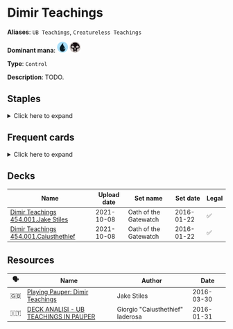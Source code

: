 # Dimir Teachings

**Aliases**: `UB Teachings`, `Creatureless Teachings`

**Dominant mana**: <img src="../resources/images/mana/U.png" width="25"/> <img src="../resources/images/mana/B.png" width="25"/>

**Type**: `Control`

**Description**: TODO.

## **Staples**

<details>
  <summary>Click here to expand</summary>
<a href="https://scryfall.com/card/a25/40/accumulated-knowledge"><img src="https://c1.scryfall.com/file/scryfall-cards/normal/front/a/d/ad88e5ee-0eee-47af-a7b4-9bac044e1c8c.jpg?1562439718" width="300"/></a>
<a href="https://scryfall.com/card/mm3/150/agony-warp"><img src="https://c1.scryfall.com/file/scryfall-cards/normal/front/c/6/c6bc51eb-4ed8-433f-aee5-4aee31f6ad50.jpg?1593814096" width="300"/></a>
<a href="https://scryfall.com/card/mh2/267/counterspell"><img src="https://c1.scryfall.com/file/scryfall-cards/normal/front/1/9/1920dae4-fb92-4f19-ae4b-eb3276b8dac7.jpg?1622389067" width="300"/></a>
<a href="https://scryfall.com/card/m20/95/disfigure"><img src="https://c1.scryfall.com/file/scryfall-cards/normal/front/1/8/18069340-a698-4f75-82cc-cc94fcf82184.jpg?1592516643" width="300"/></a>
<a href="https://scryfall.com/card/jmp/152/exclude"><img src="https://c1.scryfall.com/file/scryfall-cards/normal/front/1/4/1455f59e-f487-4195-ab25-8fc7695903e4.jpg?1600724914" width="300"/></a>
<a href="https://scryfall.com/card/tsr/76/mystical-teachings"><img src="https://c1.scryfall.com/file/scryfall-cards/normal/front/f/7/f7cb51cd-8418-43ee-bf4f-6b959cc5b131.jpg?1619394406" width="300"/></a>
<a href="https://scryfall.com/card/mh1/64/prohibit"><img src="https://c1.scryfall.com/file/scryfall-cards/normal/front/0/a/0ae544bf-7229-4b82-99ad-32c3af36e30f.jpg?1562201457" width="300"/></a>

</details>


## **Frequent cards**

<details>
  <summary>Click here to expand</summary>
<a href="https://scryfall.com/card/uma/45/archaeomancer"><img src="https://c1.scryfall.com/file/scryfall-cards/normal/front/c/c/cc258713-6ce3-44e0-9b4b-8fa7d1d093a1.jpg?1547516110" width="300"/></a>
<a href="https://scryfall.com/card/c21/115/brainstorm"><img src="https://c1.scryfall.com/file/scryfall-cards/normal/front/0/3/0359f212-9564-41a9-870b-d2c57455a695.jpg?1617910233" width="300"/></a>
<a href="https://scryfall.com/card/tpr/42/capsize"><img src="https://c1.scryfall.com/file/scryfall-cards/normal/front/f/3/f36f6545-e4e0-4dc8-acea-e527e43f3e14.jpg?1562432216" width="300"/></a>
<a href="https://scryfall.com/card/uma/89/chainers-edict"><img src="https://c1.scryfall.com/file/scryfall-cards/normal/front/a/3/a36a583a-d4be-4589-a43c-a2854de062c6.jpg?1547516797" width="300"/></a>
<a href="https://scryfall.com/card/cmr/394/compulsive-research"><img src="https://c1.scryfall.com/file/scryfall-cards/normal/front/c/8/c8fcefbc-211f-4ad2-8866-9514f09cd3b3.jpg?1608912078" width="300"/></a>
<a href="https://scryfall.com/card/ima/46/condescend"><img src="https://c1.scryfall.com/file/scryfall-cards/normal/front/5/b/5ba16c0f-dd42-4a2a-8f08-bc8c8478952b.jpg?1562849378" width="300"/></a>
<a href="https://scryfall.com/card/dgm/23/crypt-incursion"><img src="https://c1.scryfall.com/file/scryfall-cards/normal/front/c/3/c3b71cc5-0a81-4cab-bae3-49335c04aaaa.jpg?1562931583" width="300"/></a>
<a href="https://scryfall.com/card/isd/50/curse-of-the-bloody-tome"><img src="https://c1.scryfall.com/file/scryfall-cards/normal/front/c/7/c7865e11-263b-4d61-af54-907c1acbb54f.jpg?1562836859" width="300"/></a>
<a href="https://scryfall.com/card/roe/59/deprive"><img src="https://c1.scryfall.com/file/scryfall-cards/normal/front/2/e/2efecdd9-bd3a-4b79-92da-6485589d5bde.jpg?1562702470" width="300"/></a>
<a href="https://scryfall.com/card/gtc/63/devour-flesh"><img src="https://c1.scryfall.com/file/scryfall-cards/normal/front/8/8/88c42ebd-114a-430d-b3a4-ff2fb3093bf5.jpg?1561835353" width="300"/></a>
<a href="https://scryfall.com/card/mh1/87/diabolic-edict"><img src="https://c1.scryfall.com/file/scryfall-cards/normal/front/4/e/4eabbed2-1399-4cf1-9eba-b53c56caced4.jpg?1591104828" width="300"/></a>
<a href="https://scryfall.com/card/ima/87/doom-blade"><img src="https://c1.scryfall.com/file/scryfall-cards/normal/front/9/0/90699423-2556-40f7-b8f5-c9d82f22d52e.jpg?1562851557" width="300"/></a>
<a href="https://scryfall.com/card/dst/41/echoing-decay"><img src="https://c1.scryfall.com/file/scryfall-cards/normal/front/f/8/f8e688e7-8350-4b78-bd49-a6ffdedad556.jpg?1562640566" width="300"/></a>
<a href="https://scryfall.com/card/cma/58/evincars-justice"><img src="https://c1.scryfall.com/file/scryfall-cards/normal/front/2/e/2e0fffc6-4395-441e-95a9-c9cf33af7907.jpg?1592672652" width="300"/></a>
<a href="https://scryfall.com/card/khc/39/ghostly-flicker"><img src="https://c1.scryfall.com/file/scryfall-cards/normal/front/4/8/485ab561-9c2a-4f99-9317-8726bcdae364.jpg?1620529574" width="300"/></a>
<a href="https://scryfall.com/card/csp/58/grim-harvest"><img src="https://c1.scryfall.com/file/scryfall-cards/normal/front/b/d/bdb1972f-2ef7-4fe2-8c8e-ab07f48a3176.jpg?1593275085" width="300"/></a>
<a href="https://scryfall.com/card/jmp/244/innocent-blood"><img src="https://c1.scryfall.com/file/scryfall-cards/normal/front/2/9/29184c64-03f3-4a50-ac18-e34b6c89635e.jpg?1600700558" width="300"/></a>
<a href="https://scryfall.com/card/ima/66/mana-leak"><img src="https://c1.scryfall.com/file/scryfall-cards/normal/front/2/4/247939d9-87e9-4f01-b223-fb4cfa7dbbe1.jpg?1562846529" width="300"/></a>
<a href="https://scryfall.com/card/sth/38/mind-games"><img src="https://c1.scryfall.com/file/scryfall-cards/normal/front/4/d/4da50979-1f5d-48d1-9406-dfc785273c04.jpg?1562596405" width="300"/></a>
<a href="https://scryfall.com/card/khc/42/mulldrifter"><img src="https://c1.scryfall.com/file/scryfall-cards/normal/front/3/4/345fd005-5052-4500-a260-3649500e21f4.jpg?1620529648" width="300"/></a>
<a href="https://scryfall.com/card/cmr/134/murder"><img src="https://c1.scryfall.com/file/scryfall-cards/normal/front/4/4/440bfb8c-f29a-4c11-9fcb-ee935dead03f.jpg?1608909810" width="300"/></a>
<a href="https://scryfall.com/card/tsr/78/piracy-charm"><img src="https://c1.scryfall.com/file/scryfall-cards/normal/front/9/c/9cb19ac2-edf9-4f9a-b9ba-2a33ba96a4d8.jpg?1619394455" width="300"/></a>
<a href="https://scryfall.com/card/c21/258/pristine-talisman"><img src="https://c1.scryfall.com/file/scryfall-cards/normal/front/6/b/6b6307f3-bc63-463c-8ffc-a8b8b829e5d7.jpg?1618252347" width="300"/></a>
<a href="https://scryfall.com/card/dds/10/snap"><img src="https://c1.scryfall.com/file/scryfall-cards/normal/front/1/9/1959f078-4b7b-4df2-a256-d43b2d97e853.jpg?1592761565" width="300"/></a>
<a href="https://scryfall.com/card/mm3/52/spire-monitor"><img src="https://c1.scryfall.com/file/scryfall-cards/normal/front/f/3/f30ed6e1-d713-40ae-81f6-d2d66914bbb9.jpg?1593813152" width="300"/></a>
<a href="https://scryfall.com/card/ema/109/tragic-slip"><img src="https://c1.scryfall.com/file/scryfall-cards/normal/front/c/3/c3140bf5-9846-47ae-8142-b013aac14609.jpg?1580014388" width="300"/></a>
<a href="https://scryfall.com/card/2xm/111/twisted-abomination"><img src="https://c1.scryfall.com/file/scryfall-cards/normal/front/f/f/ffae38ec-7712-4701-b072-9f962ec9c259.jpg?1599706072" width="300"/></a>

</details>


## **Decks**

| Name | Upload date | Set name | Set date | Legal |
| -----| ----------- | -------- | -------- | ----- |
| [Dimir Teachings 454.001.Jake Stiles](https://www.mtggoldfish.com/deck/4351084) | 2021-10-08 | Oath of the Gatewatch | 2016-01-22 | ✅ |
| [Dimir Teachings 454.001.Caiusthethief](https://www.mtggoldfish.com/deck/4351085) | 2021-10-08 | Oath of the Gatewatch | 2016-01-22 | ✅ |



## **Resources**

| 🗣️ | Name | Author | Date |
| -- | ---- | ------ | ---- |
| 🇬🇧 | [Playing Pauper: Dimir Teachings](https://www.mtggoldfish.com/articles/playing-pauper-dimir-teachings) | Jake Stiles | 2016-03-30   |
| 🇮🇹 | [DECK ANALISI - UB TEACHINGS IN PAUPER](http://www.metagame.it/articoli-pauper/1730-deck-analisi-ub-teachings.html) | Giorgio "Caiusthethief" Iaderosa | 2016-01-31   |

